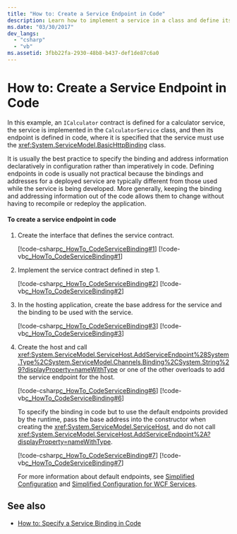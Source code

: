 ```yaml
---
title: "How to: Create a Service Endpoint in Code"
description: Learn how to implement a service in a class and define its endpoint in programmatically. In WCF, endpoints are usually defined in a configuration file.
ms.date: "03/30/2017"
dev_langs: 
  - "csharp"
  - "vb"
ms.assetid: 3fbb22fa-2930-48b8-b437-def1de87c6a0
---
```

# How to: Create a Service Endpoint in Code
In this example, an `ICalculator` contract is defined for a calculator service, the service is implemented in the `CalculatorService` class, and then its endpoint is defined in code, where it is specified that the service must use the <xref:System.ServiceModel.BasicHttpBinding> class.  
  
 It is usually the best practice to specify the binding and address information declaratively in configuration rather than imperatively in code. Defining endpoints in code is usually not practical because the bindings and addresses for a deployed service are typically different from those used while the service is being developed. More generally, keeping the binding and addressing information out of the code allows them to change without having to recompile or redeploy the application.  
  
#### To create a service endpoint in code  
  
1. Create the interface that defines the service contract.  
  
     [!code-csharp[c_HowTo_CodeServiceBinding#1](../../../../samples/snippets/csharp/VS_Snippets_CFX/c_howto_codeservicebinding/cs/source.cs#1)]
     [!code-vb[c_HowTo_CodeServiceBinding#1](../../../../samples/snippets/visualbasic/VS_Snippets_CFX/c_howto_codeservicebinding/vb/source.vb#1)]  
  
2. Implement the service contract defined in step 1.  
  
     [!code-csharp[c_HowTo_CodeServiceBinding#2](../../../../samples/snippets/csharp/VS_Snippets_CFX/c_howto_codeservicebinding/cs/source.cs#2)]
     [!code-vb[c_HowTo_CodeServiceBinding#2](../../../../samples/snippets/visualbasic/VS_Snippets_CFX/c_howto_codeservicebinding/vb/source.vb#2)]  
  
3. In the hosting application, create the base address for the service and the binding to be used with the service.  
  
     [!code-csharp[c_HowTo_CodeServiceBinding#3](../../../../samples/snippets/csharp/VS_Snippets_CFX/c_howto_codeservicebinding/cs/source.cs#3)]
     [!code-vb[c_HowTo_CodeServiceBinding#3](../../../../samples/snippets/visualbasic/VS_Snippets_CFX/c_howto_codeservicebinding/vb/source.vb#3)]  
  
4. Create the host and call <xref:System.ServiceModel.ServiceHost.AddServiceEndpoint%28System.Type%2CSystem.ServiceModel.Channels.Binding%2CSystem.String%29?displayProperty=nameWithType> or one of the other overloads to add the service endpoint for the host.  
  
     [!code-csharp[c_HowTo_CodeServiceBinding#6](../../../../samples/snippets/csharp/VS_Snippets_CFX/c_howto_codeservicebinding/cs/source.cs#6)]
     [!code-vb[c_HowTo_CodeServiceBinding#6](../../../../samples/snippets/visualbasic/VS_Snippets_CFX/c_howto_codeservicebinding/vb/source.vb#6)]  
  
     To specify the binding in code but to use the default endpoints provided by the runtime, pass the base address into the constructor when creating the <xref:System.ServiceModel.ServiceHost>, and do not call <xref:System.ServiceModel.ServiceHost.AddServiceEndpoint%2A?displayProperty=nameWithType>.  
  
     [!code-csharp[c_HowTo_CodeServiceBinding#7](../../../../samples/snippets/csharp/VS_Snippets_CFX/c_howto_codeservicebinding/cs/source.cs#7)]
     [!code-vb[c_HowTo_CodeServiceBinding#7](../../../../samples/snippets/visualbasic/VS_Snippets_CFX/c_howto_codeservicebinding/vb/source.vb#7)]  
  
     For more information about default endpoints, see [Simplified Configuration](../../../../docs/framework/wcf/simplified-configuration.md) and [Simplified Configuration for WCF Services](../../../../docs/framework/wcf/samples/simplified-configuration-for-wcf-services.md).  
  
## See also

- [How to: Specify a Service Binding in Code](../../../../docs/framework/wcf/how-to-specify-a-service-binding-in-code.md)
